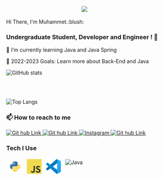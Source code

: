 <img src ="https://media.giphy.com/media/JlVkLKuxRSvLy/giphy.gif" align="right" width="300" heigh="200"> 
 <br>
<br>
  Hi There, I'm Muhammet.:blush:

 ### Undergraduate Student, Developer and Engineer ! :information_desk_person: 

🌱 I’m currently learning Java and Java Spring <br>

🥅 2022-2023 Goals: Learn more about Back-End and Java <br>
 
 
![GitHub stats](https://github-readme-stats.vercel.app/api?username=yldrmuhammet&show_icons=true&hide=hack&theme=merko)

 <br>
 <br>

![Top Langs](https://github-readme-stats.vercel.app/api/top-langs/?username=yldrmuhammet&theme=merko&hide=hack)

### 📫 How to reach to me 


<p>

<a href="https://github.com/yldrmuhammet" target="_blank" rel="noopener noreferrer"> <img src="https://cdns.iconmonstr.com/wp-content/releases/preview/2012/240/iconmonstr-github-5.png" alt="Git hub Link" height="40" style="vertical-align:top; margin:6px color:white" width= "40" > </a>
<a href="https:///www.linkedin.com/in/muhammet--yildirim" target="_blank" rel="noopener noreferrer"> <img src="https://cdns.iconmonstr.com/wp-content/releases/preview/2012/240/iconmonstr-linkedin-5.png" alt="Git hub Link" height="40" style="vertical-align:top; margin:6px color:white" width= "40"> </a>
<a href="https://www.instagram.com/muhammetyldrm_" target="_blank" rel="noopener noreferrer" width= "40"> <img src="https://cdns.iconmonstr.com/wp-content/releases/preview/2016/240/iconmonstr-instagram-15.png" alt="Instagram" height="40" 
style="vertical-align:top; margin:4px color:white"> </a>
<a href="mailto:muhammet.safir@gmail.com" target="_blank" rel="noopener noreferrer"> <img src="https://cdns.iconmonstr.com/wp-content/releases/preview/2018/240/iconmonstr-gmail-5.png" alt="Git hub Link" height="40" style="vertical-align:top; margin:6px color:white" width= "40"> </a>

</p>


### Tech I Use

<p aligin="right" width="300" heigh="200">
<img src="https://raw.githubusercontent.com/github/explore/80688e429a7d4ef2fca1e82350fe8e3517d3494d/topics/python/python.png" alt="Python" height="40" style="vertical-align:top; margin:4px">
 
<img src="https://raw.githubusercontent.com/github/explore/80688e429a7d4ef2fca1e82350fe8e3517d3494d/topics/javascript/javascript.png" alt="Javascript" height="40" style="vertical-align:top; margin:4px">
 
<img src="https://raw.githubusercontent.com/github/explore/80688e429a7d4ef2fca1e82350fe8e3517d3494d/topics/visual-studio-code/visual-studio-code.png" alt="VS Code" height="40" style="vertical-align:top; margin:4px">
 
<img src="https://dev.java/assets/images/java-logo-vert-blk.png" alt = "Java" height ="40" style="vertical-align:top; margin:4px">

<p>
